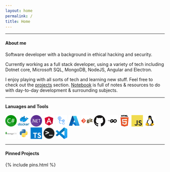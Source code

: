 ```yaml
---
layout: home
permalink: /
title: Home
---
```


---

#### About me

Software developer with a background in ethical hacking and security.

Currently working as a full stack developer, using a variety of tech including Dotnet core, Microsoft SQL, MongoDB, NodeJS, Angular and Electron.

I enjoy playing with all sorts of tech and learning new stuff. Feel free to check out the [projects](/projects) section. [Notebook](/notebook) is full of notes & resources to do with day-to-day development & surrounding subjects.

---

#### Lanuages and Tools

<img class="mx-1 my-1" alt="csharp" width="36px" src="https://raw.githubusercontent.com/github/explore/master/topics/csharp/csharp.png">
<img class="mx-1 my-1" alt="docker" width="36px" src="https://raw.githubusercontent.com/github/explore/master/topics/docker/docker.png">
<img class="mx-1 my-1" alt="dotnet" width="36px" src="https://raw.githubusercontent.com/github/explore/master/topics/dotnet/dotnet.png">
<img class="mx-1 my-1" alt="angular" width="36px" src="https://raw.githubusercontent.com/github/explore/master/topics/angular/angular.png">
<img class="mx-1 my-1" alt="github actions" width="36px" src="https://raw.githubusercontent.com/github/explore/master/topics/actions/actions.png">
<img class="mx-1 my-1" alt="azure" width="36px" src="https://raw.githubusercontent.com/github/explore/master/topics/azure/azure.png">
<img class="mx-1 my-1" alt="git" width="36px" src="https://raw.githubusercontent.com/github/explore/master/topics/git/git.png">
<img class="mx-1 my-1" alt="github" width="36px" src="https://raw.githubusercontent.com/github/explore/master/topics/github/github.png">
<img class="mx-1 my-1" alt="go" width="36px" src="https://raw.githubusercontent.com/github/explore/master/topics/go/go.png">
<img class="mx-1 my-1" alt="html" width="36px" src="https://raw.githubusercontent.com/github/explore/master/topics/html/html.png">
<img class="mx-1 my-1" alt="javascript" width="36px" src="https://raw.githubusercontent.com/github/explore/master/topics/javascript/javascript.png">
<img class="mx-1 my-1" alt="linux" width="36px" src="https://raw.githubusercontent.com/github/explore/master/topics/linux/linux.png">
<img class="mx-1 my-1" alt="mongo" width="36px" src="https://raw.githubusercontent.com/github/explore/master/topics/mongodb/mongodb.png">
<img class="mx-1 my-1" alt="python" width="36px" src="https://raw.githubusercontent.com/github/explore/master/topics/python/python.png">
<img class="mx-1 my-1" alt="typescript" width="36px" src="https://raw.githubusercontent.com/github/explore/master/topics/typescript/typescript.png">
<img class="mx-1 my-1" alt="terminal" width="36px" src="https://raw.githubusercontent.com/github/explore/master/topics/terminal/terminal.png">
<img class="mx-1 my-1" alt="vscode" width="36px" src="https://raw.githubusercontent.com/github/explore/master/topics/visual-studio-code/visual-studio-code.png">

---

#### Pinned Projects

{% include pins.html %}